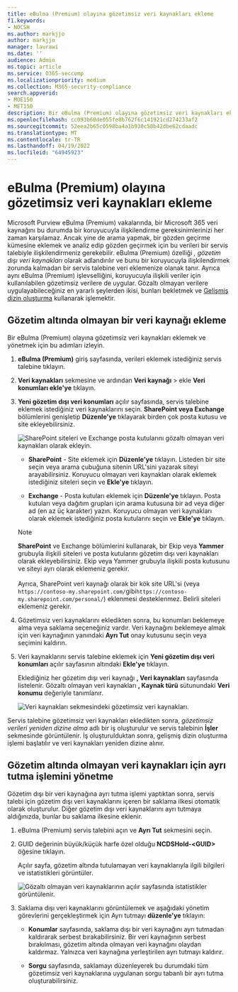 ```yaml
---
title: eBulma (Premium) olayına gözetimsiz veri kaynakları ekleme
f1.keywords:
- NOCSH
ms.author: markjjo
author: markjjo
manager: laurawi
ms.date: ''
audience: Admin
ms.topic: article
ms.service: O365-seccomp
ms.localizationpriority: medium
ms.collection: M365-security-compliance
search.appverid:
- MOE150
- MET150
description: Bir eBulma (Premium) olayına gözetimsiz veri kaynakları ekleyebilir ve veri kaynağına ayrı tutabilirsiniz. Gözaltı olmayan veri kaynakları yeniden dizinlenir, bu nedenle kısmen dizinlenmiş olarak işaretlenmiş tüm içerikler tamamen ve hızlı bir şekilde aranabilir hale getirmek için yeniden işlenir.
ms.openlocfilehash: cc093b60de055fe8b762f6c141921cd274233af2
ms.sourcegitcommit: 52eea2b65c0598ba4a1b930c58b42dbe62cdaadc
ms.translationtype: MT
ms.contentlocale: tr-TR
ms.lasthandoff: 04/19/2022
ms.locfileid: "64945923"
---
```

# <a name="add-non-custodial-data-sources-to-an-ediscovery-premium-case"></a>eBulma (Premium) olayına gözetimsiz veri kaynakları ekleme

Microsoft Purview eBulma (Premium) vakalarında, bir Microsoft 365 veri kaynağını bu durumda bir koruyucuyla ilişkilendirme gereksinimlerinizi her zaman karşılamaz. Ancak yine de arama yapmak, bir gözden geçirme kümesine eklemek ve analiz edip gözden geçirmek için bu verileri bir servis talebiyle ilişkilendirmeniz gerekebilir. eBulma (Premium) özelliği *, gözetim dışı veri kaynakları* olarak adlandırılır ve bunu bir koruyucuyla ilişkilendirmek zorunda kalmadan bir servis talebine veri eklemenize olanak tanır. Ayrıca aynı eBulma (Premium) işlevselliğini, koruyucuyla ilişkili veriler için kullanılabilen gözetimsiz verilere de uygular. Gözaltı olmayan verilere uygulayabileceğiniz en yararlı şeylerden ikisi, bunları bekletmek ve [Gelişmiş dizin oluşturma](indexing-custodian-data.md) kullanarak işlemektir.

## <a name="add-a-non-custodial-data-source"></a>Gözetim altında olmayan bir veri kaynağı ekleme

Bir eBulma (Premium) olayına gözetimsiz veri kaynakları eklemek ve yönetmek için bu adımları izleyin.

1. **eBulma (Premium)** giriş sayfasında, verileri eklemek istediğiniz servis talebine tıklayın.

2. **Veri kaynakları** sekmesine ve ardından **Veri kaynağı** >  ekle **Veri konumları ekle'ye** tıklayın.

3. **Yeni gözetim dışı veri konumları** açılır sayfasında, servis talebine eklemek istediğiniz veri kaynaklarını seçin. **SharePoint veya Exchange** bölümlerini genişletip **Düzenle'ye** tıklayarak birden çok posta kutusu ve site  ekleyebilirsiniz.

   ![SharePoint siteleri ve Exchange posta kutularını gözaltı olmayan veri kaynakları olarak ekleyin.](../media/NonCustodialDataSources1.png)

   - **SharePoint** - Site eklemek için **Düzenle'ye** tıklayın. Listeden bir site seçin veya arama çubuğuna sitenin URL'sini yazarak siteyi arayabilirsiniz. Koruyucu olmayan veri kaynakları olarak eklemek istediğiniz siteleri seçin ve **Ekle'ye** tıklayın.

   - **Exchange** - Posta kutuları eklemek için **Düzenle'ye** tıklayın. Posta kutuları veya dağıtım grupları için arama kutusuna bir ad veya diğer ad (en az üç karakter) yazın. Koruyucu olmayan veri kaynakları olarak eklemek istediğiniz posta kutularını seçin ve **Ekle'ye** tıklayın.

   > [!NOTE]
   > **SharePoint** ve Exchange bölümlerini kullanarak, bir Ekip veya **Yammer** grubuyla ilişkili siteleri ve posta kutularını gözetim dışı veri kaynakları olarak ekleyebilirsiniz. Ekip veya Yammer grubuyla ilişkili posta kutusunu ve siteyi ayrı olarak eklemeniz gerekir.<br/><br/> Ayrıca, SharePoint veri kaynağı olarak bir kök site URL'si (veya `https://contoso-my.sharepoint.com/`gibi`https://contoso-my.sharepoint.com/personal/`) eklenmesi desteklenmez. Belirli siteleri eklemeniz gerekir.

4. Gözetimsiz veri kaynaklarını ekledikten sonra, bu konumları beklemeye alma veya saklama seçeneğiniz vardır. Veri kaynağını beklemeye almak için veri kaynağının yanındaki **Ayrı Tut** onay kutusunu seçin veya seçimini kaldırın.

5. Veri kaynaklarını servis talebine eklemek için **Yeni gözetim dışı veri konumları** açılır sayfasının altındaki **Ekle'ye** tıklayın.

   Eklediğiniz her gözetim dışı veri kaynağı **, Veri kaynakları** sayfasında listelenir. Gözaltı olmayan veri kaynakları **, Kaynak türü** sütunundaki **Veri konumu** değeriyle tanımlanır.

   ![Veri kaynakları sekmesindeki gözetimsiz veri kaynakları.](../media/NonCustodialDataSources2.png)

Servis talebine gözetimsiz veri kaynakları ekledikten sonra, *gözetimsiz verileri yeniden dizine alma* adlı bir iş oluşturulur ve servis talebinin **İşler** sekmesinde görüntülenir. İş oluşturulduktan sonra, gelişmiş dizin oluşturma işlemi başlatılır ve veri kaynakları yeniden dizine alınır.

## <a name="manage-the-hold-for-non-custodial-data-sources"></a>Gözetim altında olmayan veri kaynakları için ayrı tutma işlemini yönetme

Gözetim dışı bir veri kaynağına ayrı tutma işlemi yaptıktan sonra, servis talebi için gözetim dışı veri kaynaklarını içeren bir saklama ilkesi otomatik olarak oluşturulur. Diğer gözetim dışı veri kaynaklarını ayrı tutmaya aldığınızda, bunlar bu saklama ilkesine eklenir.

1. eBulma (Premium) servis talebini açın ve **Ayrı Tut** sekmesini seçin.

2. GUID değerinin büyük/küçük harfe özel olduğu **NCDSHold-\<GUID\>** öğesine tıklayın.

   Açılır sayfa, gözetim altında tutulamayan veri kaynaklarıyla ilgili bilgileri ve istatistikleri görüntüler.

   ![Gözaltı olmayan veri kaynaklarının açılır sayfasında istatistikler görüntülenir.](../media/NonCustodialDataSourcesHoldFlyout.png)

3. Saklama dışı veri kaynaklarını görüntülemek ve aşağıdaki yönetim görevlerini gerçekleştirmek için Ayrı tutmayı **düzenle'ye** tıklayın:

   - **Konumlar** sayfasında, saklama dışı bir veri kaynağını ayrı tutmadan kaldırarak serbest bırakabilirsiniz. Bir veri kaynağının serbest bırakılması, gözetim altında olmayan veri kaynağını olaydan kaldırmaz. Yalnızca veri kaynağına yerleştirilen ayrı tutmayı kaldırır.

   - **Sorgu** sayfasında, saklamayı düzenleyerek bu durumdaki tüm gözetimsiz veri kaynaklarına uygulanan sorgu tabanlı bir ayrı tutma oluşturabilirsiniz.

